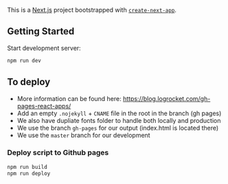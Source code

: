 This is a [Next.js](https://nextjs.org) project bootstrapped with [`create-next-app`](https://nextjs.org/docs/app/api-reference/cli/create-next-app).

## Getting Started
Start development server:

```bash
npm run dev
```

## To deploy
- More information can be found here: https://blog.logrocket.com/gh-pages-react-apps/
- Add an empty `.nojekyll` + `CNAME` file in the root in the branch (gh pages)
- We also have dupliate fonts folder to handle both locally and production
- We use the branch `gh-pages` for our output (index.html is located there)
- We use the `master` branch for our development

### Deploy script to Github pages

```bash
npm run build
npm run deploy
```